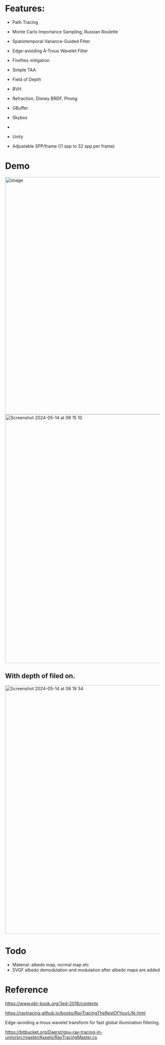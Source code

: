 # Features:

* Path Tracing

* Monte Carlo Importance Sampling, Russian Roulette

* Spatiotemporal Variance-Guided Filter

* Edge-avoiding À-Trous Wavelet Filter
  
* Fireflies mitigation
  
* Simple TAA

* Field of Depth

* BVH

* Refraction, Disney BRDF, Phong

* GBuffer

* Skybox
* 
* Unity

* Adjustable SPP/frame ((1 spp to 32 spp per frame)

# Demo

<img width="772" alt="image" src="https://github.com/zhuzhanji/Path-Tracing/assets/37281560/7799cd0b-d549-41db-9bba-a9d07c80b351">


<img width="809" alt="Screenshot 2024-05-14 at 08 15 10" src="https://github.com/zhuzhanji/Path-Tracing/assets/37281560/c6f86c87-0f72-4f29-992b-c8f192dc5eb7">



## With depth of filed on.

<img width="808" alt="Screenshot 2024-05-14 at 08 19 34" src="https://github.com/zhuzhanji/Path-Tracing/assets/37281560/1a00088c-5297-4147-a3cc-7604537810fb">

# Todo
  * Material: albedo map, normal map etc
  * SVGF albedo demodulation and modulation after albedo maps are added

# Reference

https://www.pbr-book.org/3ed-2018/contents

https://raytracing.github.io/books/RayTracingTheRestOfYourLife.html

Edge-avoiding a-trous wavelet transform for fast global illumination filtering.

https://bitbucket.org/Daerst/gpu-ray-tracing-in-unity/src/master/Assets/RayTracingMaster.cs
